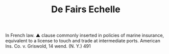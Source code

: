 ---
title: De Fairs Echelle
letter: D
permalink: "/definitions/bld-de-fairs-echelle.html"
body: In French law. ▲ clause commonly inserted in policies of marine insurance, equivalent
  to a license to touch and trade at intermediate ports. American Ins. Co. v. Griswold,
  14 wend. (N. Y.) 491
published_at: '2018-07-07'
source: Black's Law Dictionary 2nd Ed (1910)
layout: post
---